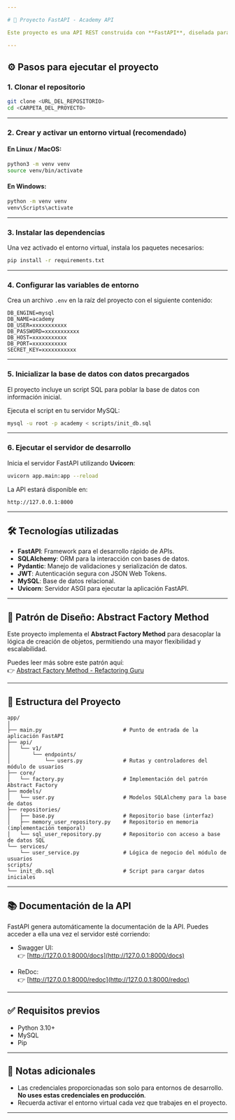 ```yaml
---

# 🚀 Proyecto FastAPI - Academy API

Este proyecto es una API REST construida con **FastAPI**, diseñada para ser modular, escalable y mantenible. Incluye autenticación con **JWT**, acceso a base de datos mediante **SQLAlchemy**, validación de datos con **Pydantic**, y sigue el patrón de diseño **Abstract Factory Method** para la creación de objetos desacoplados.

---
```


## ⚙️ Pasos para ejecutar el proyecto

### 1. Clonar el repositorio

```bash
git clone <URL_DEL_REPOSITORIO>
cd <CARPETA_DEL_PROYECTO>
```

---

### 2. Crear y activar un entorno virtual (recomendado)

#### En **Linux / MacOS**:

```bash
python3 -m venv venv
source venv/bin/activate
```

#### En **Windows**:

```bash
python -m venv venv
venv\Scripts\activate
```

---

### 3. Instalar las dependencias

Una vez activado el entorno virtual, instala los paquetes necesarios:

```bash
pip install -r requirements.txt
```

---

### 4. Configurar las variables de entorno

Crea un archivo `.env` en la raíz del proyecto con el siguiente contenido:

```dotenv
DB_ENGINE=mysql
DB_NAME=academy
DB_USER=xxxxxxxxxxx
DB_PASSWORD=xxxxxxxxxxx
DB_HOST=xxxxxxxxxxx
DB_PORT=xxxxxxxxxxx
SECRET_KEY=xxxxxxxxxxx
```

---

### 5. Inicializar la base de datos con datos precargados

El proyecto incluye un script SQL para poblar la base de datos con información inicial.

Ejecuta el script en tu servidor MySQL:

```bash
mysql -u root -p academy < scripts/init_db.sql
```

---

### 6. Ejecutar el servidor de desarrollo

Inicia el servidor FastAPI utilizando **Uvicorn**:

```bash
uvicorn app.main:app --reload
```

La API estará disponible en:

```
http://127.0.0.1:8000
```

---

## 🛠️ Tecnologías utilizadas

- **FastAPI**: Framework para el desarrollo rápido de APIs.
- **SQLAlchemy**: ORM para la interacción con bases de datos.
- **Pydantic**: Manejo de validaciones y serialización de datos.
- **JWT**: Autenticación segura con JSON Web Tokens.
- **MySQL**: Base de datos relacional.
- **Uvicorn**: Servidor ASGI para ejecutar la aplicación FastAPI.

---

## 📐 Patrón de Diseño: Abstract Factory Method

Este proyecto implementa el **Abstract Factory Method** para desacoplar la lógica de creación de objetos, permitiendo una mayor flexibilidad y escalabilidad.

Puedes leer más sobre este patrón aquí:  
👉 [Abstract Factory Method - Refactoring Guru](https://refactoring.guru/design-patterns/abstract-factory)

---

## 📂 Estructura del Proyecto

```
app/
│
├── main.py                          # Punto de entrada de la aplicación FastAPI
├── api/
│   └── v1/
│       └── endpoints/
│           └── users.py             # Rutas y controladores del módulo de usuarios
├── core/
│   └── factory.py                   # Implementación del patrón Abstract Factory
├── models/
│   └── user.py                      # Modelos SQLAlchemy para la base de datos
├── repositories/
│   ├── base.py                      # Repositorio base (interfaz)
│   ├── memory_user_repository.py    # Repositorio en memoria (implementación temporal)
│   └── sql_user_repository.py       # Repositorio con acceso a base de datos SQL
└── services/
    └── user_service.py              # Lógica de negocio del módulo de usuarios
scripts/
└── init_db.sql                      # Script para cargar datos iniciales
```

---

## 📚 Documentación de la API

FastAPI genera automáticamente la documentación de la API. Puedes acceder a ella una vez el servidor esté corriendo:

- Swagger UI:  
  👉 [http://127.0.0.1:8000/docs](http://127.0.0.1:8000/docs)

- ReDoc:  
  👉 [http://127.0.0.1:8000/redoc](http://127.0.0.1:8000/redoc)

---

## ✅ Requisitos previos

- Python 3.10+
- MySQL 
- Pip

---

## 📝 Notas adicionales

- Las credenciales proporcionadas son solo para entornos de desarrollo. **No uses estas credenciales en producción**.
- Recuerda activar el entorno virtual cada vez que trabajes en el proyecto.

---
